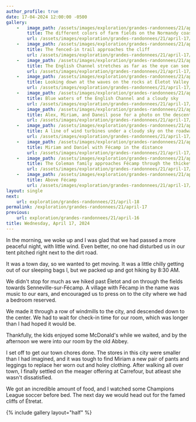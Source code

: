 ```yaml
---
author_profile: true
date: 17-04-2024 12:00:00 -0500
gallery:
    -   image_path: /assets/images/exploration/grandes-randonnees/21/april-17/small/085604.jpg
        title: The different colors of farm fields on the Normandy coast
        url: /assets/images/exploration/grandes-randonnees/21/april-17/large/085604.jpg
    -   image_path: /assets/images/exploration/grandes-randonnees/21/april-17/small/090752.jpg
        title: The fenced-in trail approaches the cliff
        url: /assets/images/exploration/grandes-randonnees/21/april-17/large/090752.jpg
    -   image_path: /assets/images/exploration/grandes-randonnees/21/april-17/small/090907.jpg
        title: The English Channel stretches as far as the eye can see from the trail
        url: /assets/images/exploration/grandes-randonnees/21/april-17/large/090907.jpg
    -   image_path: /assets/images/exploration/grandes-randonnees/21/april-17/small/090958.jpg
        title: Looking down at the waves on the rocks at Életot Valley
        url: /assets/images/exploration/grandes-randonnees/21/april-17/large/090958.jpg
    -   image_path: /assets/images/exploration/grandes-randonnees/21/april-17/small/091004.jpg
        title: Blue waters of the English Channel and a cloudy sky
        url: /assets/images/exploration/grandes-randonnees/21/april-17/large/091004.jpg
    -   image_path: /assets/images/exploration/grandes-randonnees/21/april-17/small/091019.jpg
        title: Alex, Miriam, and Daneil pose for a photo on the descent to Életot Valley
        url: /assets/images/exploration/grandes-randonnees/21/april-17/large/091019.jpg
    -   image_path: /assets/images/exploration/grandes-randonnees/21/april-17/small/103704.jpg
        title: A line of wind turbines under a cloudy sky on the roadwalk into Fécamp
        url: /assets/images/exploration/grandes-randonnees/21/april-17/large/103704.jpg
    -   image_path: /assets/images/exploration/grandes-randonnees/21/april-17/small/104533.jpg
        title: Miriam and Daniel with Fécamp in the distance
        url: /assets/images/exploration/grandes-randonnees/21/april-17/large/104533.jpg
    -   image_path: /assets/images/exploration/grandes-randonnees/21/april-17/small/105355.jpg
        title: The Coleman family approaches Fécamp through the thickets
        url: /assets/images/exploration/grandes-randonnees/21/april-17/large/105355.jpg
    -   image_path: /assets/images/exploration/grandes-randonnees/21/april-17/small/110036.jpg
        title: Above Fécamp
        url: /assets/images/exploration/grandes-randonnees/21/april-17/large/110036.jpg
layout: single
next:
    url: exploration/grandes-randonnees/21/april-18
permalink: /exploration/grandes-randonnees/21/april-17
previous:
    url: exploration/grandes-randonnees/21/april-16
title: Wednesday, April 17, 2024
---
```

In the morning, we woke up and I was glad that we had passed a more peaceful night, with little wind. Even better, no one had disturbed us in our tent pitched right next to the dirt road.

It was a town day, so we wanted to get moving. It was a little chilly getting out of our sleeping bags l, but we packed up and got hiking by 8:30 AM.

We didn't stop for much as we hiked past Életot and on through the fields towards Senneville-sur-Fécamp. A village with Fécamp in the name was music to our ears, and encouraged us to press on to the city where we had a bedroom reserved.

We made it through a row of windmills to the city, and descended down to the center. We had to wait for check-in time for our room, which was longer than I had hoped it would be.

Thankfully, the kids enjoyed some McDonald's while we waited, and by the afternoon we were into our room by the old Abbey.

I set off to get our town chores done. The stores in this city were smaller than I had imagined, and it was tough to find Miriam a new pair of pants and leggings to replace her worn out and holey clothing. After walking all over town, I finally settled on the meager offering at Carrefour, but atleast she wasn't dissatisfied.

We got an incredible amount of food, and I watched some Champions League soccer before bed. The next day we would head out for the famed cliffs of Étretat.

{% include gallery layout="half" %}